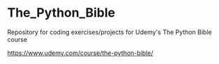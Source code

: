 # The_Python_Bible
Repository for coding exercises/projects for Udemy's The Python Bible course

https://www.udemy.com/course/the-python-bible/
